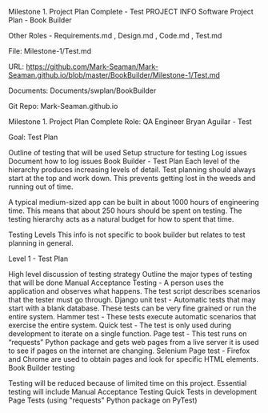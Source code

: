 Milestone 1. Project Plan Complete - Test
PROJECT INFO
Software Project Plan - Book Builder

Other Roles - Requirements.md , Design.md , Code.md , Test.md

File: Milestone-1/Test.md

URL: https://github.com/Mark-Seaman/Mark-Seaman.github.io/blob/master/BookBuilder/Milestone-1/Test.md

Documents: Documents/swplan/BookBuilder

Git Repo: Mark-Seaman.github.io

Milestone 1. Project Plan Complete
Role: QA Engineer  Bryan Aguilar - Test

Goal: Test Plan

Outline of testing that will be used
Setup structure for testing
Log issues
Document how to log issues
Book Builder - Test Plan
Each level of the hierarchy produces increasing levels of detail. Test planning should always start at the top and work down. This prevents getting lost in the weeds and running out of time.

A typical medium-sized app can be built in about 1000 hours of engineering time. This means that about 250 hours should be spent on testing. The testing hierarchy acts as a natural budget for how to spent that time.

Testing Levels
This info is not specific to book builder but relates to test planning in general.

Level 1 - Test Plan


High level discussion of testing strategy
Outline the major types of testing that will be done
Manual Acceptance Testing - A person uses the application and observes what happens. The test script describes scenarios that the tester must go through.
Django unit test - Automatic tests that may start with a blank database. These tests can be very fine grained or run the entire system.
Hammer test - These tests execute automatic scenarios that exercise the entire system.
Quick test - The test is only used during development to iterate on a single function.
Page test - This test runs on “requests” Python package and gets web pages from a live server it is used to see if pages on the internet are changing.
Selenium Page test - Firefox and Chrome are used to obtain pages and look for specific HTML elements.
Book Builder testing

Testing will be reduced because of limited time on this project.
Essential testing will include
Manual Acceptance Testing
Quick Tests in development
Page Tests (using "requests" Python package on PyTest)
